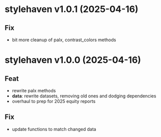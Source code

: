 # stylehaven v1.0.1 (2025-04-16)

## Fix

- bit more cleanup of palx, contrast_colors methods

# stylehaven v1.0.0 (2025-04-16)

## Feat

- rewrite palx methods
- **data**: rewrite datasets, removing old ones and dodging dependencies
- overhaul to prep for 2025 equity reports

## Fix

- update functions to match changed data

